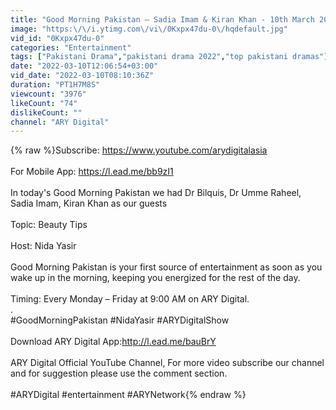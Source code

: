 ```yaml
---
title: "Good Morning Pakistan – Sadia Imam & Kiran Khan - 10th March 2022 - ARY Digital Show"
image: "https:\/\/i.ytimg.com\/vi\/0Kxpx47du-0\/hqdefault.jpg"
vid_id: "0Kxpx47du-0"
categories: "Entertainment"
tags: ["Pakistani Drama","pakistani drama 2022","top pakistani dramas"]
date: "2022-03-10T12:06:54+03:00"
vid_date: "2022-03-10T08:10:36Z"
duration: "PT1H7M8S"
viewcount: "3976"
likeCount: "74"
dislikeCount: ""
channel: "ARY Digital"
---
```

{% raw %}Subscribe: <a rel="nofollow" target="blank" href="https://www.youtube.com/arydigitalasia">https://www.youtube.com/arydigitalasia</a><br /><br />For Mobile App: <a rel="nofollow" target="blank" href="https://l.ead.me/bb9zI1">https://l.ead.me/bb9zI1</a><br /><br />In today's Good Morning Pakistan we had Dr Bilquis, Dr Umme Raheel, Sadia Imam, Kiran Khan as our guests<br /><br />Topic: Beauty Tips<br /><br />Host: Nida Yasir<br /><br />Good Morning Pakistan is your first source of entertainment as soon as you wake up in the morning, keeping you energized for the rest of the day.<br /><br />Timing: Every Monday – Friday at 9:00 AM on ARY Digital.<br />.<br />#GoodMorningPakistan #NidaYasir #ARYDigitalShow<br /><br />Download ARY Digital App:<a rel="nofollow" target="blank" href="http://l.ead.me/bauBrY">http://l.ead.me/bauBrY</a><br /><br />ARY Digital Official YouTube Channel, For more video subscribe our channel and for suggestion please use the comment section.<br /><br />#ARYDigital #entertainment #ARYNetwork{% endraw %}
